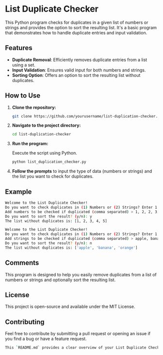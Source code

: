 # List Duplicate Checker

This Python program checks for duplicates in a given list of numbers or strings and provides the option to sort the resulting list. It's a basic program that demonstrates how to handle duplicate entries and input validation.

## Features

- **Duplicate Removal**: Efficiently removes duplicate entries from a list using a set.
- **Input Validation**: Ensures valid input for both numbers and strings.
- **Sorting Option**: Offers an option to sort the resulting list without duplicates.

## How to Use

1. **Clone the repository:**

    ```bash
    git clone https://github.com/yourusername/list-duplication-checker.git
    ```

2. **Navigate to the project directory:**

    ```bash
    cd list-duplication-checker
    ```

3. **Run the program:**

    Execute the script using Python.

    ```bash
    python list_duplication_checker.py
    ```

4. **Follow the prompts** to input the type of data (numbers or strings) and the list you want to check for duplicates.

## Example

```bash
Welcome to the List Duplicate Checker!
Do you want to check duplicates in (1) Numbers or (2) Strings? Enter 1 or 2: 1
Add numbers to be checked if duplicated (comma separated) > 1, 2, 2, 3, 4, 4, 5
Do you want to sort the result? (y/n): y
The list without duplicates is: [1, 2, 3, 4, 5]
```
```bash
Welcome to the List Duplicate Checker!
Do you want to check duplicates in (1) Numbers or (2) Strings? Enter 1 or 2: 2
Add strings to be checked if duplicated (comma separated) > apple, banana, apple, orange, banana
Do you want to sort the result? (y/n): n
The list without duplicates is: ['apple', 'banana', 'orange']
```

## Comments
This program is designed to help you easily remove duplicates from a list of numbers or strings and optionally sort the resulting list.

## License
This project is open-source and available under the MIT License.

## Contributing
Feel free to contribute by submitting a pull request or opening an issue if you find a bug or have a feature request.

```bash
This `README.md` provides a clear overview of your List Duplicate Checker program, including how to use it, an example of its output, and additional information for users and contributors.
```
